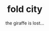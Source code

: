---
title: fold city
subtitle: the giraffe is lost...
main_image:
character_image:
main_color:
second_color:

story:


---